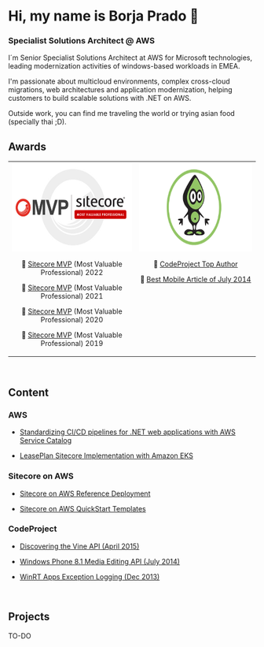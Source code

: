 # Hi, my name is Borja Prado 👋
### Specialist Solutions Architect @ AWS

I´m Senior Specialist Solutions Architect at AWS for Microsoft technologies, leading modernization activities of windows-based workloads in EMEA.  

I'm passionate about multicloud environments, complex cross-cloud migrations, web architectures and application modernization, helping customers to build scalable solutions with .NET on AWS. 

Outside work, you can find me traveling the world or trying asian food (specially thai ;D).

## Awards
<table><tr align="center">
<td valign="top"> <img src="./img/mvp-sitecore.jpeg" height="180"/>
        
👥 [Sitecore MVP](https://mvp.sitecore.com/Directory?q=borja%20prado&fc_Year=2022) (Most Valuable Professional) 2022

👥 [Sitecore MVP](https://mvp.sitecore.com/Directory?q=borja%20prado&fc_Year=2021) (Most Valuable Professional) 2021

👥 [Sitecore MVP](https://mvp.sitecore.com/Directory?q=borja%20prado&fc_Year=2020) (Most Valuable Professional) 2020

👥 [Sitecore MVP](https://mvp.sitecore.com/Directory?q=borja%20prado&fc_Year=2019) (Most Valuable Professional) 2019
</td>
<td valign="top"> <img src="./img/codeproject.png" height="180"/>
      
👥 [CodeProject Top Author](https://www.codeproject.com/script/Membership/View.aspx?mid=8606340)

👥 [Best Mobile Article of July 2014](https://www.codeproject.com/Competitions/750/Best-Mobile-Article-of-July-2014)
</td>
</tr>
</table>
<br/>

## Content

### AWS
- [Standardizing CI/CD pipelines for .NET web applications with AWS Service Catalog](https://aws.amazon.com/blogs/devops/standardizing-cicd-pipelines-net-web-applications-aws-service-catalog/)

- [LeasePlan Sitecore Implementation with Amazon EKS](https://aws.amazon.com/blogs/architecture/leaseplan-sitecore-implementation-with-amazon-eks/)

### Sitecore on AWS
- [Sitecore on AWS Reference Deployment](https://aws.amazon.com/solutions/partners/sitecore-xp)

- [Sitecore on AWS QuickStart Templates](https://github.com/aws-ia/cfn-ps-aws-ec2-sitecore-xp)

### CodeProject
- [Discovering the Vine API (April 2015)](http://www.codeproject.com/Articles/893709/Discovering-the-Vine-API)

- [Windows Phone 8.1 Media Editing API (July 2014)](http://www.codeproject.com/Articles/795003/Windows-Phone-Media-Editing-API)

- [WinRT Apps Exception Logging (Dec 2013)](http://www.codeproject.com/Articles/690019/WinRT-Apps-Exception-Logging)
<br/>

## Projects

TO-DO

